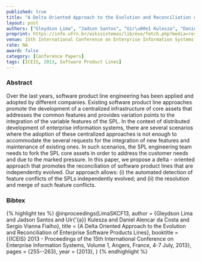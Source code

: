 ```yaml
---
published: true
title: "A Delta Oriented Approach to the Evolution and Reconciliation of Enterprise Software Products Lines"
layout: post
authors: ["Gleydson Lima", "Jadson Santos", "Uir\u00e1 Kulesza", "Daniel Alencar da Costa and Sergio Vianna Fialho"]
preprint: https://info.ufrn.br/wikisistemas/lib/exe/fetch.php?media=research:iceis2013-camera-ready-versao-final.pdf
venue: 15th International Conference on Enterprise Information Systems (ICEIS 2013)
rate: NA
award: false
category: [Conference Papers]
tags: [ICEIS, 2013, Software Product Lines]
---   
```


### Abstract 

Over the last years, software product line engineering has been applied and adopted by different
companies. Existing software product line approaches promote the development of a centralized
infrastructure of core assets that addresses the common features and provides variation points to
the integration of the variable features of the SPL. In the context of distributed development of
enterprise information systems, there are several scenarios where the adoption of these centralized
approaches is not enough to accommodate the several requests for the integration of new features and
maintenance of existing ones. In such scenarios, the SPL engineering team needs to fork the SPL core
assets in order to address the customer needs and due to the marked pressure. In this paper, we
propose a delta - oriented approach that promotes the reconciliation of software product lines that
are independently evolved. Our approach allows: (i) the automated detection of feature conflicts of
the SPLs independently evolved; and (ii) the resolution and merge of such feature conflicts.


### Bibtex 

{% highlight tex %}
@inproceedings{LimaSKCF13,
  author    = {Gleydson Lima and
               Jadson Santos and
               Uir{\'{a}} Kulesza and
               Daniel Alencar da Costa and
               Sergio Vianna Fialho},
  title     = {A Delta Oriented Approach to the Evolution and Reconciliation of Enterprise
               Software Products Lines},
  booktitle = {{ICEIS} 2013 - Proceedings of the 15th International Conference on
               Enterprise Information Systems, Volume 1, Angers, France, 4-7 July,
               2013},
  pages     = {255--263},
  year      = {2013},
}
{% endhighlight %}
